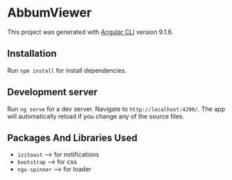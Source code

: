 # AbbumViewer

This project was generated with [Angular CLI](https://github.com/angular/angular-cli) version 9.1.6.

## Installation

Run `npm install` for install dependencies.

## Development server

Run `ng serve` for a dev server. Navigate to `http://localhost:4200/`. The app will automatically reload if you change any of the source files.

## Packages And Libraries Used

* `izitoast` --> for notifications
* `bootstrap` --> for css
* `ngx-spinner` --> for loader
